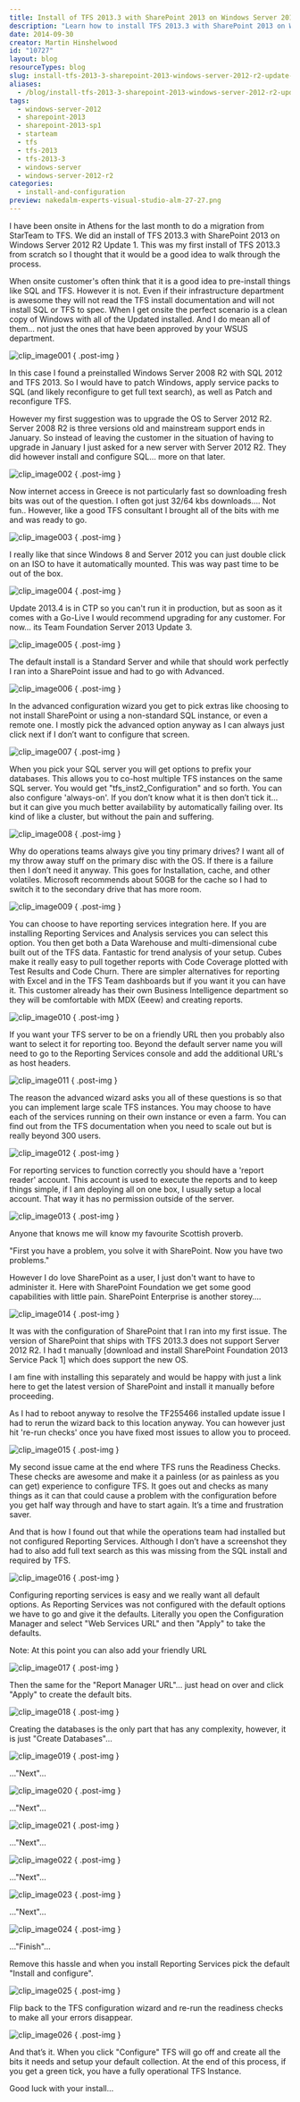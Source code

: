 ```yaml
---
title: Install of TFS 2013.3 with SharePoint 2013 on Windows Server 2012 R2 Update 1
description: "Learn how to install TFS 2013.3 with SharePoint 2013 on Windows Server 2012 R2. Follow expert tips for a smooth setup and avoid common pitfalls!"
date: 2014-09-30
creator: Martin Hinshelwood
id: "10727"
layout: blog
resourceTypes: blog
slug: install-tfs-2013-3-sharepoint-2013-windows-server-2012-r2-update-1
aliases:
  - /blog/install-tfs-2013-3-sharepoint-2013-windows-server-2012-r2-update-1
tags:
  - windows-server-2012
  - sharepoint-2013
  - sharepoint-2013-sp1
  - starteam
  - tfs
  - tfs-2013
  - tfs-2013-3
  - windows-server
  - windows-server-2012-r2
categories:
  - install-and-configuration
preview: nakedalm-experts-visual-studio-alm-27-27.png
---
```


I have been onsite in Athens for the last month to do a migration from StarTeam to TFS. We did an install of TFS 2013.3 with SharePoint 2013 on Windows Server 2012 R2 Update 1. This was my first install of TFS 2013.3 from scratch so I thought that it would be a good idea to walk through the process.

When onsite customer's often think that it is a good idea to pre-install things like SQL and TFS. However it is not. Even if their infrastructure department is awesome they will not read the TFS install documentation and will not install SQL or TFS to spec. When I get onsite the perfect scenario is a clean copy of Windows with all of the Updated installed. And I do mean all of them… not just the ones that have been approved by your WSUS department.

![clip_image001](images/clip-image0011-1-1.png "clip_image001")
{ .post-img }

In this case I found a preinstalled Windows Server 2008 R2 with SQL 2012 and TFS 2013. So I would have to patch Windows, apply service packs to SQL (and likely reconfigure to get full text search), as well as Patch and reconfigure TFS.

However my first suggestion was to upgrade the OS to Server 2012 R2. Server 2008 R2 is three versions old and mainstream support ends in January. So instead of leaving the customer in the situation of having to upgrade in January I just asked for a new server with Server 2012 R2. They did however install and configure SQL… more on that later.

![clip_image002](images/clip-image0021-2-2.png "clip_image002")
{ .post-img }

Now internet access in Greece is not particularly fast so downloading fresh bits was out of the question. I often got just 32/64 kbs downloads…. Not fun.. However, like a good TFS consultant I brought all of the bits with me and was ready to go.

![clip_image003](images/clip-image0031-3-3.png "clip_image003")
{ .post-img }

I really like that since Windows 8 and Server 2012 you can just double click on an ISO to have it automatically mounted. This was way past time to be out of the box.

![clip_image004](images/clip-image0041-4-4.png "clip_image004")
{ .post-img }

Update 2013.4 is in CTP so you can't run it in production, but as soon as it comes with a Go-Live I would recommend upgrading for any customer. For now… its Team Foundation Server 2013 Update 3.

![clip_image005](images/clip-image0051-5-5.png "clip_image005")
{ .post-img }

The default install is a Standard Server and while that should work perfectly I ran into a SharePoint issue and had to go with Advanced.

![clip_image006](images/clip-image0061-6-6.png "clip_image006")
{ .post-img }

In the advanced configuration wizard you get to pick extras like choosing to not install SharePoint or using a non-standard SQL instance, or even a remote one. I mostly pick the advanced option anyway as I can always just click next if I don’t want to configure that screen.

![clip_image007](images/clip-image0071-7-7.png "clip_image007")
{ .post-img }

When you pick your SQL server you will get options to prefix your databases. This allows you to co-host multiple TFS instances on the same SQL server. You would get "tfs_inst2_Configuration" and so forth. You can also configure 'always-on'. If you don’t know what it is then don’t tick it… but it can give you much better availability by automatically failing over. Its kind of like a cluster, but without the pain and suffering.

![clip_image008](images/clip-image0081-8-8.png "clip_image008")
{ .post-img }

Why do operations teams always give you tiny primary drives? I want all of my throw away stuff on the primary disc with the OS. If there is a failure then I don’t need it anyway. This goes for Installation, cache, and other volatiles. Microsoft recommends about 50GB for the cache so I had to switch it to the secondary drive that has more room.

![clip_image009](images/clip-image009-9-9.png "clip_image009")
{ .post-img }

You can choose to have reporting services integration here. If you are installing Reporting Services and Analysis services you can select this option. You then get both a Data Warehouse and multi-dimensional cube built out of the TFS data. Fantastic for trend analysis of your setup. Cubes make it really easy to pull together reports with Code Coverage plotted with Test Results and Code Churn. There are simpler alternatives for reporting with Excel and in the TFS Team dashboards but if you want it you can have it. This customer already has their own Business Intelligence department so they will be comfortable with MDX (Eeew) and creating reports.

![clip_image010](images/clip-image010-10-10.png "clip_image010")
{ .post-img }

If you want your TFS server to be on a friendly URL then you probably also want to select it for reporting too. Beyond the default server name you will need to go to the Reporting Services console and add the additional URL's as host headers.

![clip_image011](images/clip-image011-11-11.png "clip_image011")
{ .post-img }

The reason the advanced wizard asks you all of these questions is so that you can implement large scale TFS instances. You may choose to have each of the services running on their own instance or even a farm. You can find out from the TFS documentation when you need to scale out but is really beyond 300 users.

![clip_image012](images/clip-image012-12-12.png "clip_image012")
{ .post-img }

For reporting services to function correctly you should have a 'report reader' account. This account is used to execute the reports and to keep things simple, if I am deploying all on one box, I usually setup a local account. That way it has no permission outside of the server.

![clip_image013](images/clip-image013-13-13.png "clip_image013")
{ .post-img }

Anyone that knows me will know my favourite Scottish proverb.

"First you have a problem, you solve it with SharePoint. Now you have two problems."

However I do love SharePoint as a user, I just don't want to have to administer it. Here with SharePoint Foundation we get some good capabilities with little pain. SharePoint Enterprise is another storey….

![clip_image014](images/clip-image014-14-14.png "clip_image014")
{ .post-img }

It was with the configuration of SharePoint that I ran into my first issue. The version of SharePoint that ships with TFS 2013.3 does not support Server 2012 R2. I had t manually \[download and install SharePoint Foundation 2013 Service Pack 1\] which does support the new OS.

I am fine with installing this separately and would be happy with just a link here to get the latest version of SharePoint and install it manually before proceeding.

As I had to reboot anyway to resolve the TF255466 installed update issue I had to rerun the wizard back to this location anyway. You can however just hit 're-run checks' once you have fixed most issues to allow you to proceed.

![clip_image015](images/clip-image015-15-15.png "clip_image015")
{ .post-img }

My second issue came at the end where TFS runs the Readiness Checks. These checks are awesome and make it a painless (or as painless as you can get) experience to configure TFS. It goes out and checks as many things as it can that could cause a problem with the configuration before you get half way through and have to start again. It’s a time and frustration saver.

And that is how I found out that while the operations team had installed but not configured Reporting Services. Although I don’t have a screenshot they had to also add full text search as this was missing from the SQL install and required by TFS.

![clip_image016](images/clip-image016-16-16.png "clip_image016")
{ .post-img }

Configuring reporting services is easy and we really want all default options. As Reporting Services was not configured with the default options we have to go and give it the defaults. Literally you open the Configuration Manager and select "Web Services URL" and then "Apply" to take the defaults.

Note: At this point you can also add your friendly URL

![clip_image017](images/clip-image017-17-17.png "clip_image017")
{ .post-img }

Then the same for the "Report Manager URL"… just head on over and click "Apply" to create the default bits.

![clip_image018](images/clip-image018-18-18.png "clip_image018")
{ .post-img }

Creating the databases is the only part that has any complexity, however, it is just "Create Databases"…

![clip_image019](images/clip-image019-19-19.png "clip_image019")
{ .post-img }

…"Next"…

![clip_image020](images/clip-image020-20-20.png "clip_image020")
{ .post-img }

…"Next"…

![clip_image021](images/clip-image021-21-21.png "clip_image021")
{ .post-img }

…"Next"…

![clip_image022](images/clip-image022-22-22.png "clip_image022")
{ .post-img }

…"Next"…

![clip_image023](images/clip-image023-23-23.png "clip_image023")
{ .post-img }

…"Next"…

![clip_image024](images/clip-image024-24-24.png "clip_image024")
{ .post-img }

…"Finish"…

Remove this hassle and when you install Reporting Services pick the default "Install and configure".

![clip_image025](images/clip-image025-25-25.png "clip_image025")
{ .post-img }

Flip back to the TFS configuration wizard and re-run the readiness checks to make all your errors disappear.

![clip_image026](images/clip-image026-26-26.png "clip_image026")
{ .post-img }

And that’s it. When you click "Configure" TFS will go off and create all the bits it needs and setup your default collection. At the end of this process, if you get a green tick, you have a fully operational TFS Instance.

Good luck with your install…

